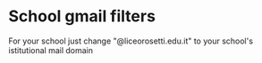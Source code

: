 # School gmail filters
For your school just change "@liceorosetti.edu.it" to your school's istitutional mail domain
